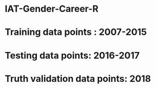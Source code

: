 # IAT-Gender-Career-R

# Training data points : 2007-2015
# Testing data points: 2016-2017
# Truth validation data points: 2018

